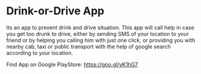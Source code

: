 # Drink-or-Drive App

Its an app to prevent drink and drive situation. 
This app will call help in case you get too drunk to drive, either by sending SMS of your location to your friend or by helping you calling him with just one click, or providing you with nearby cab, taxi or public transport with the help of google search according to your location.

Find App on Google PlayStore: https://goo.gl/yK1hG7
